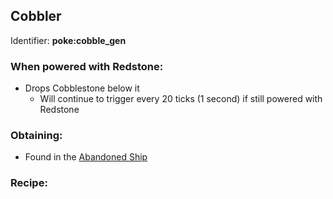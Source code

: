 ## Cobbler

Identifier: **poke:cobble_gen**

### When powered with Redstone:
* Drops Cobblestone below it
  * Will continue to trigger every 20 ticks (1 second) if still powered with Redstone

### Obtaining:
 * Found in the [Abandoned Ship](https://github.com/ItsMePok/PFE/wiki/Abandoned-Ship)

### Recipe:
